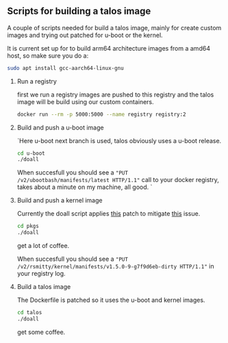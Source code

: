## Scripts for building a talos image

A couple of scripts needed for build a talos image, mainly for create custom images and trying out patched for u-boot or the kernel.

It is current set up for to build arm64 architecture images from a amd64 host, so make sure you do a:

```bash
sudo apt install gcc-aarch64-linux-gnu
```

1) Run a registry

    first we run a registry images are pushed to this registry and the talos image will be build using our custom containers.

    ```bash
    docker run --rm -p 5000:5000 --name registry registry:2
    ```

2) Build and push a u-boot image

    `Here u-boot next branch is used, talos obviously uses a u-boot release.

    ```bash
    cd u-boot
    ./doall
    ```

    When succesfull you should see a 
    ```"PUT /v2/ubootbash/manifests/latest HTTP/1.1"```
    call to your docker registry, takes about a minute on my machine, all good.
`
3) Build and push a kernel image

    Currently the doall script applies [this](https://patchwork.kernel.org/project/linux-pci/patch/20230623144100.34196-3-james.quinlan@broadcom.com/) patch to mitigate [this](https://bugzilla.kernel.org/show_bug.cgi?id=217276) issue.

    ```bash
    cd pkgs
    ./doall
    ```

    get a lot of coffee.

    When succesfull you should see a ```"PUT /v2/rsmitty/kernel/manifests/v1.5.0-9-g7f9d6eb-dirty HTTP/1.1"``` in your registry log.

4) Build a talos image

    The Dockerfile is patched so it uses the u-boot and kernel images.

    ```bash
    cd talos
    ./doall
    ```

    get some coffee.

